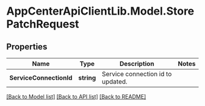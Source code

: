 # AppCenterApiClientLib.Model.StorePatchRequest
## Properties

Name | Type | Description | Notes
------------ | ------------- | ------------- | -------------
**ServiceConnectionId** | **string** | Service connection id to updated. | 

[[Back to Model list]](../README.md#documentation-for-models) [[Back to API list]](../README.md#documentation-for-api-endpoints) [[Back to README]](../README.md)


